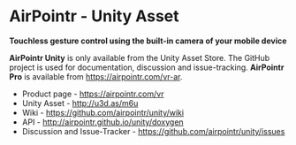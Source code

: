 # AirPointr - Unity Asset

**Touchless gesture control using the built-in camera of your mobile device**

**AirPointr Unity** is only available from the Unity Asset Store. The GitHub project is used for documentation, discussion and issue-tracking. **AirPointr Pro** is available from <https://airpointr.com/vr-ar>.

- Product page - <https://airpointr.com/vr>
- Unity Asset - <http://u3d.as/m6u>
- Wiki - <https://github.com/airpointr/unity/wiki>
- API - <http://airpointr.github.io/unity/doxygen>
- Discussion and Issue-Tracker - <https://github.com/airpointr/unity/issues>
